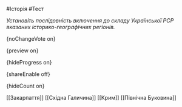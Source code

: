#Історія #Тест

*Установіть послідовність включення до складу Української РСР вказаних історико-географічних регіонів.*

{noChangeVote on}

{preview on}

{hideProgress on}

{shareEnable off}

{hideCount on}

[[Закарпаття]]
[[Східна Галичина]]
[[Крим]]
[[Північна Буковина]]
